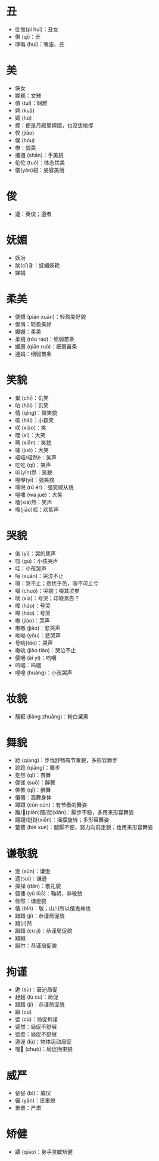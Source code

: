 # 丑
* 仳倠(pí huī)：丑女
* 倛 (qī)：丑
* 哆噅 (huī)：嘴歪、丑
# 美
* 佚女
* 嫺都：文雅
* 僓 (tuǐ)：娴雅
* 姱 (kuā)
* 嫮 (hù)
* 撑：便是月殿里嫦娥，也没恁地撑
* 佼 (jiǎo)
* 侯 (hóu)
* 僚：貌美
* 攕攕 (shān)：手美貌
* 佗佗 (tuó)：体态优美
* 偠(yǎo)紹：姿容美丽
# 俊
* 遵：英俊；遵者

# 妩媚
* 妖冶
* 跐(cǐ)豸：妩媚妖艳
* 婵娟

# 柔美
* 便嬛 (pián xuān)：轻盈美好貌
* 俊俏：轻盈美好
* 嫚嫚：柔美
* 柔橈 (róu ráo)：细弱苗条
* 孅弱 (qiān ruò)：细弱苗条
* 連娟：细弱苗条

# 笑貌
* 蚩 (chī)：讥笑
* 咍 (hāi)：讥笑
* 倩 (qìng)：微笑貌
* 咳 (hái)：小孩笑
* 咲 (xiào)：笑
* 咥 (xì)：大笑
* 嘕 (xiān)：笑貌
* 噱 (jué)：大笑
* 哑哑/哑然è：笑声
* 吃吃 (qī)：笑声
* 听(yǐn)然：笑貌
* 喔咿(yī)：强笑貌
* 嚅唲 (rú ér)：强笑顺从貌
* 嗢噱 (wà jué)：大笑
* 嗑(xiā)然：笑声
* 嘄(jiāo)呱：欢笑声
# 哭貌
* 偯 (yǐ)：哭的尾声
* 呱 (gū)：小孩哭声
* 哇：小孩哭声
* 咺 (xuǎn)：哭泣不止
* 喧：哭不止；悲忧于邑，喧不可止兮
* 啜 (chuò)：哭貌；啜其泣矣
* 唬 (xià)：号哭；卬唬焉告？
* 噑 (háo)：号哭
* 嗥 (háo)：号哭
* 噭 (jiào)：哭声
* 噭噭 (jiào)：悲哭声
* 呦呦 (yōu)：悲哭声
* 号咷(táo)：哭声
* 噭咷 (jiào tiào)：哭泣不止
* 僾唈 (ài yì)：呜咽
* 呜唈：呜咽
* 喤喤 (huáng)：小孩哭声

# 妆貌
* 靚糚 (liàng zhuāng)：粉白黛黑
# 舞貌
* 跄 (qiāng)：步伐舒畅有节奏貌，多形容舞步
* 跄跄 (qiāng)：舞步
* 扢然 (qì)：奋舞
* 傞傞 (suō)：醉舞
* 僛僛 (qī)：醉舞
* 僊僊：高舞身体
* 蹲蹲 (cún cún)：有节奏的舞姿
* 蹁/𨇱(pián)躚/跹(xiān)：脚步不稳，多用来形容舞姿
* 躚躚/跹跹(xiān)：摇摆旋转；多形容舞姿
* 蹩躠 (bié xuè)：腿脚不便，努力向前走貌；也用来形容舞姿
# 谦敬貌
* 逊 (xùn)：谦逊
* 遗(suí)：谦逊
* 掸掸 (dǎn)：敬礼貌
* 傴僂 (yǔ lü3)：鞠躬，恭敬貌
* 俭然：谦逊貌
* 儐 (bīn)：敬；山川所以儐鬼神也
* 踖踖 (jí)：恭谨局促貌
* 踖(jí)然
* 踧踖 (cù jí)：恭谨局促貌
* 踖踧
* 踧尔：恭谨局促貌
# 拘谨
* 遬 (sù)：窘迫局促
* 趢趗 (lù cù)：局促
* 踖踖 (jí)：恭谨局促貌
* 踧 (cù)
* 蹙 (cù)：局促拘谨
* 蹙然：局促不舒展
* 蹙蹙：局促不舒展
* 逯逯 (lù)：物体运动局促
* 喔𪘏 (chuò)：局促拘束貌
# 威严
* 佖佖 (bì)：威仪
* 儼 (yǎn)：庄重貌
* 噩噩：严肃
# 矫健
* 蹻 (qiāo)：身手灵敏矫健